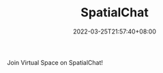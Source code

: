 ﻿---
weight: 
title: "SpatialChat"
description: "Join Virtual Space on SpatialChat!"
date: 2022-03-25T21:57:40+08:00
lastmod: 2022-03-25T16:45:40+08:00
draft: false
authors: ["Metabd"]
featuredImage: "441.jpg"
link: "https://spatial.chat/"
tags: ["SpatialChat","ÐéÄâ»áÒé"]
categories: ["navigation"]
navigation: ["ÐéÄâ»áÒé"]
lightgallery: true
toc: true
pinned: false
recommend: false
recommend1: false
---
Join Virtual Space on SpatialChat!

